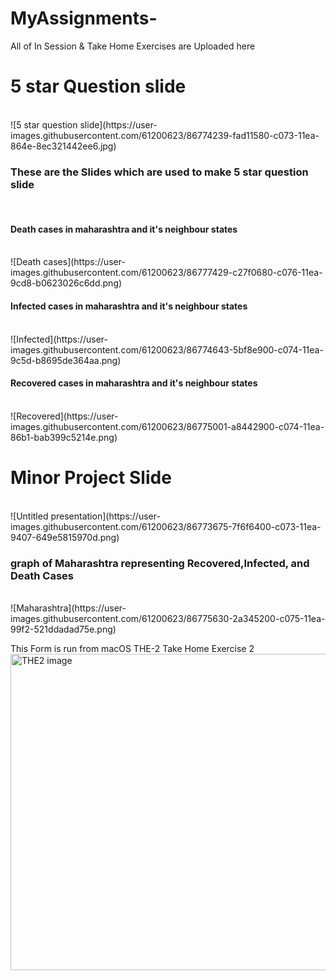 # MyAssignments-

All of In Session & Take Home Exercises are Uploaded here
<br>
<h1>5 star Question slide</h1><br>
![5 star question slide](https://user-images.githubusercontent.com/61200623/86774239-fad11580-c073-11ea-864e-8ec321442ee6.jpg)<br>
<h3>These are the Slides which are used to make 5 star question slide</h3><br>
<h4>Death cases in maharashtra and it's neighbour  states</h4><br>
![Death cases](https://user-images.githubusercontent.com/61200623/86777429-c27f0680-c076-11ea-9cd8-b0623026c6dd.png)
<h4>Infected cases in maharashtra and it's neighbour  states</h4><br>
![Infected](https://user-images.githubusercontent.com/61200623/86774643-5bf8e900-c074-11ea-9c5d-b8695de364aa.png)<br>
<h4>Recovered cases in maharashtra and it's neighbour  states</h4><br>
![Recovered](https://user-images.githubusercontent.com/61200623/86775001-a8442900-c074-11ea-86b1-bab399c5214e.png)<br>

<h1>Minor Project Slide</h1><br>
![Untitled presentation](https://user-images.githubusercontent.com/61200623/86773675-7f6f6400-c073-11ea-9407-649e5815970d.png)<br>
<h3>graph of Maharashtra representing Recovered,Infected, and Death Cases</h3><br>
![Maharashtra](https://user-images.githubusercontent.com/61200623/86775630-2a345200-c075-11ea-99f2-521ddadad75e.png)<br>

This Form is run from macOS 
THE-2 Take Home Exercise 2
<br>
<img width="506" alt="THE2 image" src="https://user-images.githubusercontent.com/61200623/86533144-8b7ce980-beec-11ea-87a8-eb1ef9c03d03.png">

